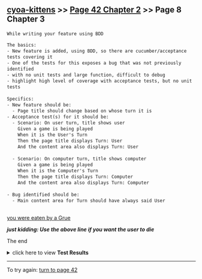 ## [cyoa-kittens](../page-0/README.md) >> [Page 42 Chapter 2](../page-42/README.md) >> Page 8 Chapter 3

```
While writing your feature using BDD
```

```
The basics:
- New feature is added, using BDD, so there are cucumber/acceptance tests covering it
- One of the tests for this exposes a bug that was not previously identified
- with no unit tests and large function, difficult to debug
- highlight high level of coverage with acceptance tests, but no unit tests

Specifics:
- New feature should be:
  - Page title should change based on whose turn it is
- Acceptance test(s) for it should be:
  - Scenario: On user turn, title shows user
    Given a game is being played
    When it is the User's Turn
    Then the page title displays Turn: User
    And the content area also displays Turn: User

  - Scenario: On computer turn, title shows computer
    Given a game is being played
    When it is the Computer's Turn
    Then the page title displays Turn: Computer
    And the content area also displays Turn: Computer

- Bug identified should be:
  - Main content area for Turn should have always said User
  

```
[you were eaten by a Grue](https://en.wikipedia.org/wiki/Grue_(monster))


___just kidding: Use the above line if you want the user to die___

The end

<details>
    <summary>click here to view <b>Test Results</b></summary>
    <img width="50%" src="assets/results.png"/>
</details>

<hr>

To try again: [turn to page 42](../page-42/README.md)

